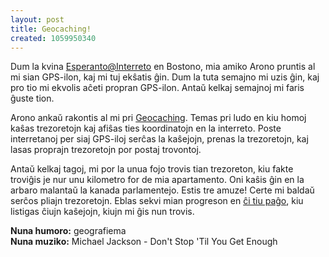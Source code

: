 ```yaml
---
layout: post
title: Geocaching!
created: 1059950340
---
```

Dum la kvina [Esperanto@Interreto](http://www.ikso.net/echei/) en Bostono, mia amiko Arono pruntis al mi sian GPS-ilon, kaj mi tuj ekŝatis ĝin.  Dum la tuta semajno mi uzis ĝin, kaj pro tio mi ekvolis aĉeti propran GPS-ilon.  Antaŭ kelkaj semajnoj mi faris ĝuste tion.

Arono ankaŭ rakontis al mi pri [Geocaching](http://www.geocaching.com/).  Temas pri ludo en kiu homoj kaŝas trezoretojn kaj afiŝas ties koordinatojn en la interreto.  Poste interretanoj per siaj GPS-iloj serĉas la kaŝejojn, prenas la trezoretojn, kaj lasas proprajn trezoretojn por postaj trovontoj.

Antaŭ kelkaj tagoj, mi por la unua fojo trovis tian trezoreton, kiu fakte troviĝis je nur unu kilometro for de mia apartamento.  Oni kaŝis ĝin en la arbaro malantaŭ la kanada parlamentejo.  Estis tre amuze!  Certe mi baldaŭ serĉos pliajn trezoretojn.  Eblas sekvi mian progreson en [ĉi tiu paĝo](http://www.geocaching.com/seek/nearest.aspx?ul=argilo), kiu listigas ĉiujn kaŝejojn, kiujn mi ĝis nun trovis.

**Nuna humoro:** geografiema  
**Nuna muziko:** Michael Jackson - Don't Stop 'Til You Get Enough
